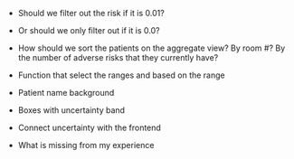 - Should we filter out the risk if it is 0.01?
- Or should we only filter out if it is 0.0?
- How should we sort the patients on the aggregate view? By room #? By the number of adverse risks that they currently have?

- Function that select the ranges and based on the range
- Patient name background
- Boxes with uncertainty band
- Connect uncertainty with the frontend
- What is missing from my experience
